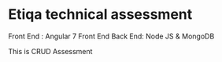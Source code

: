 # Etiqa technical assessment 

Front End : Angular 7
Front End 
Back End: Node JS & MongoDB



This is CRUD Assessment 